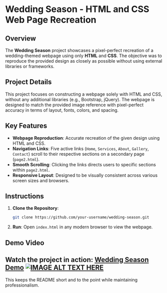 # Wedding Season - HTML and CSS Web Page Recreation

## Overview
The **Wedding Season** project showcases a pixel-perfect recreation of a wedding-themed webpage using only **HTML** and **CSS**. The objective was to reproduce the provided design as closely as possible without using external libraries or frameworks.

## Project Details
This project focuses on constructing a webpage solely with HTML and CSS, without any additional libraries (e.g., Bootstrap, jQuery). The webpage is designed to match the provided image reference with pixel-perfect accuracy in terms of layout, fonts, colors, and spacing.

## Key Features
- **Webpage Reproduction**: Accurate recreation of the given design using HTML and CSS.
- **Navigation Links**: Five active links (`Home`, `Services`, `About`, `Gallery`, `Contact`) scroll to their respective sections on a secondary page (`page2.html`).
- **Smooth Scrolling**: Clicking the links directs users to specific sections within `page2.html`.
- **Responsive Layout**: Designed to be visually consistent across various screen sizes and browsers.

## Instructions
1. **Clone the Repository**:
   ```bash
   git clone https://github.com/your-username/wedding-season.git
   ```
2. **Run**: Open `index.html` in any modern browser to view the webpage.

## Demo Video
Watch the project in action: [**Wedding Season Demo**](https://www.youtube.com/watch?v=V5JYq7bXOM8)
[![IMAGE ALT TEXT HERE](https://img.youtube.com/vi/xuwbHHrNvf4/maxresdefault.jpg)](https://www.youtube.com/watch?v=V5JYq7bXOM8)
---

This keeps the README short and to the point while maintaining professionalism.
